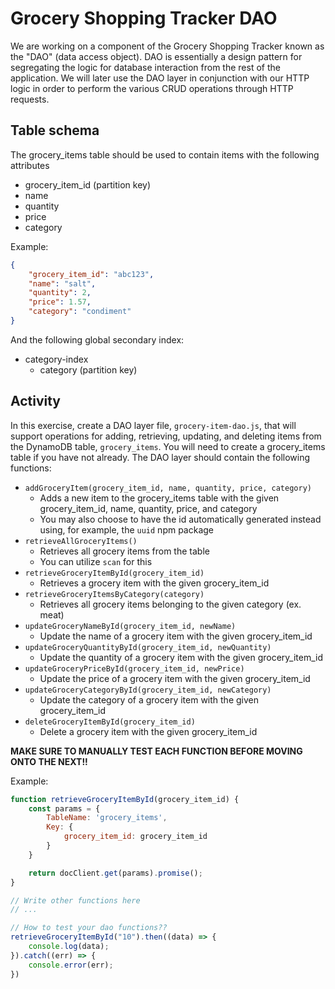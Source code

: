 # Grocery Shopping Tracker DAO
We are working on a component of the Grocery Shopping Tracker known as the "DAO" (data access object). DAO is essentially a design pattern for segregating the logic for database interaction from the rest of the application. We will later use the DAO layer in conjunction with our HTTP logic in order to perform the various CRUD operations through HTTP requests.

## Table schema
The grocery_items table should be used to contain items with the following attributes
- grocery_item_id (partition key)
- name
- quantity
- price
- category

Example:
```json
{
    "grocery_item_id": "abc123",
    "name": "salt",
    "quantity": 2,
    "price": 1.57,
    "category": "condiment"
}
```

And the following global secondary index:
- category-index
    - category (partition key)

## Activity
In this exercise, create a DAO layer file, `grocery-item-dao.js`, that will support operations for adding, retrieving, updating, and deleting items from the DynamoDB table, `grocery_items`. You will need to create a grocery_items table if you have not already. The DAO layer should contain the following functions:
- `addGroceryItem(grocery_item_id, name, quantity, price, category)`
    - Adds a new item to the grocery_items table with the given grocery_item_id, name, quantity, price, and category
    - You may also choose to have the id automatically generated instead using, for example, the `uuid` npm package
- `retrieveAllGroceryItems()`
    - Retrieves all grocery items from the table
    - You can utilize `scan` for this
- `retrieveGroceryItemById(grocery_item_id)`
    - Retrieves a grocery item with the given grocery_item_id
- `retrieveGroceryItemsByCategory(category)`
    - Retrieves all grocery items belonging to the given category (ex. meat)
- `updateGroceryNameById(grocery_item_id, newName)`
    - Update the name of a grocery item with the given grocery_item_id
- `updateGroceryQuantityById(grocery_item_id, newQuantity)`
    - Update the quantity of a grocery item with the given grocery_item_id
- `updateGroceryPriceById(grocery_item_id, newPrice)`
    - Update the price of a grocery item with the given grocery_item_id
- `updateGroceryCategoryById(grocery_item_id, newCategory)`
    - Update the category of a grocery item with the given grocery_item_id
- `deleteGroceryItemById(grocery_item_id)`
    - Delete a grocery item with the given grocery_item_id

**MAKE SURE TO MANUALLY TEST EACH FUNCTION BEFORE MOVING ONTO THE NEXT!!**

Example:
```javascript
function retrieveGroceryItemById(grocery_item_id) {
    const params = {
        TableName: 'grocery_items',
        Key: {
            grocery_item_id: grocery_item_id
        }
    }

    return docClient.get(params).promise();
}

// Write other functions here
// ...

// How to test your dao functions??
retrieveGroceryItemById("10").then((data) => {
    console.log(data);
}).catch((err) => {
    console.error(err);
})
```
